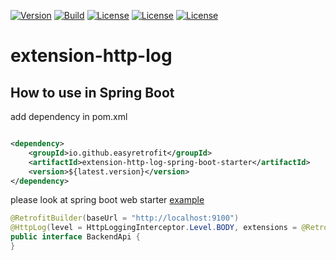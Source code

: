 [![Version](https://img.shields.io/maven-central/v/io.github.easyretrofit/extension-http-log-spring-boot-starter?logo=apache-maven&style=flat-square)](https://central.sonatype.com/artifact/io.github.easyretrofit/extension-retry-spring-boot-starter)
[![Build](https://github.com/easyretrofit/extension-http-log/actions/workflows/build.yml/badge.svg)](https://github.com/easyretrofit/extension-retry/actions/workflows/build.yml/badge.svg)
[![License](https://img.shields.io/github/license/easyretrofit/extension-http-log.svg)](http://www.apache.org/licenses/LICENSE-2.0)
[![License](https://img.shields.io/badge/JDK-8+-4EB1BA.svg)](https://docs.oracle.com/javase/8/)
[![License](https://img.shields.io/badge/spring--boot-2.0.0+-green.svg)]()

# extension-http-log

## How to use in Spring Boot

add dependency in pom.xml
```xml

<dependency>
    <groupId>io.github.easyretrofit</groupId>
    <artifactId>extension-http-log-spring-boot-starter</artifactId>
    <version>${latest.version}</version>
</dependency>
```

please look at spring boot web starter [example](https://github.com/liuziyuan/easy-retrofit-demo/tree/main/retrofit-spring-boot-web-starter-sample)

```java
@RetrofitBuilder(baseUrl = "http://localhost:9100")
@HttpLog(level = HttpLoggingInterceptor.Level.BODY, extensions = @RetrofitInterceptorParam(type = InterceptorType.NETWORK))
public interface BackendApi {
}
```
